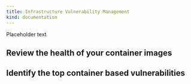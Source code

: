 ```yaml
---
title: Infrastructure Vulnerability Management
kind: documentation
---
```


Placeholder text

## Review the health of your container images

## Identify the top container based vulnerabilities